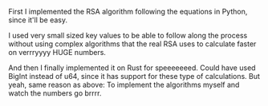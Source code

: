 First I implemented the RSA algorithm following the equations in Python, since it'll be easy. 

I used very small sized key values to be able to follow along the process without using complex algorithms that the real RSA uses to calculate faster on verrryyyy HUGE numbers. 

And then I finally implemented it on Rust for speeeeeeed. Could have used BigInt instead of u64, since it has support for these type of calculations. But yeah, same reason as above: To implement the algorithms myself and watch the numbers go brrrr.
